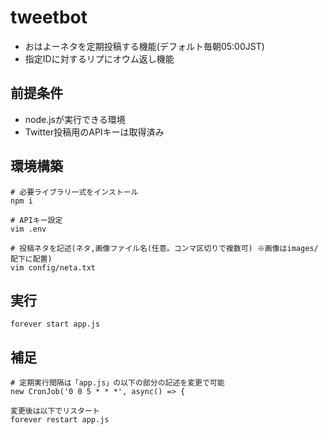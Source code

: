 # tweetbot

- おはよーネタを定期投稿する機能(デフォルト毎朝05:00JST)
- 指定IDに対するリプにオウム返し機能

## 前提条件
- node.jsが実行できる環境
- Twitter投稿用のAPIキーは取得済み

## 環境構築
```
# 必要ライブラリ一式をインストール
npm i

# APIキー設定
vim .env

# 投稿ネタを記述(ネタ,画像ファイル名(任意。コンマ区切りで複数可) ※画像はimages/配下に配置)
vim config/neta.txt
```

## 実行
```
forever start app.js
```

## 補足
```
# 定期実行間隔は「app.js」の以下の部分の記述を変更で可能
new CronJob('0 0 5 * * *', async() => {

変更後は以下でリスタート
forever restart app.js
```
